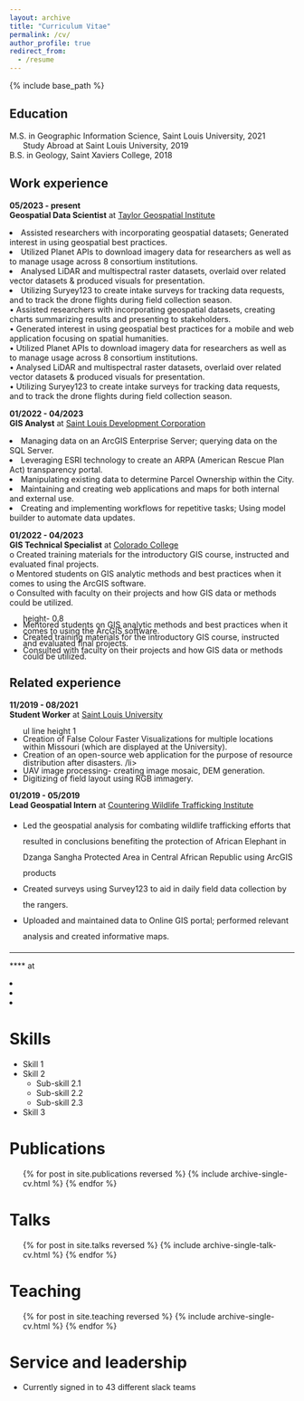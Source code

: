```yaml
---
layout: archive
title: "Curriculum Vitae"
permalink: /cv/
author_profile: true
redirect_from:
  - /resume
---
```


{% include base_path %}

<h2>Education</h2>

M.S. in Geographic Information Science, Saint Louis University, 2021 
<br>&nbsp; &nbsp; &nbsp; Study Abroad at Saint Louis University, 2019 
<br>B.S. in Geology, Saint Xaviers College, 2018

<h2>Work experience</h2>

**05/2023 - present**<br>
**Geospatial Data Scientist** at [Taylor Geospatial Institute](https://taylorgeospatial.org/)
<li>Assisted researchers with incorporating geospatial datasets; Generated interest in using geospatial best practices. </li>
<li>Utilized Planet APIs to download imagery data for researchers as well as to manage usage across 8 consortium institutions. </li>
<li>Analysed LiDAR and multispectral raster datasets, overlaid over related vector datasets & produced visuals for presentation. </li>
<li>Utilizing Suryey123 to create intake surveys for tracking data requests, and to track the drone flights during field collection season. </li>
•	Assisted researchers with incorporating geospatial datasets, creating charts summarizing results and presenting to stakeholders. <br>
•	Generated interest in using geospatial best practices for a mobile and web application focusing on spatial humanities. <br>
•	Utilized Planet APIs to download imagery data for researchers as well as to manage usage across 8 consortium institutions. <br>
•	Analysed LiDAR and multispectral raster datasets, overlaid over related vector datasets & produced visuals for presentation. <br>
•	Utilizing Suryey123 to create intake surveys for tracking data requests, and to track the drone flights during field collection season. <br>


**01/2022 - 04/2023**<br>
**GIS Analyst** at [Saint Louis Development Corporation](https://www.developstlouis.org/)
<li>Managing data on an ArcGIS Enterprise Server; querying data on the SQL Server. </li>
<li>Leveraging ESRI technology to create an ARPA (American Rescue Plan Act) transparency portal. </li>
<li>Manipulating existing data to determine Parcel Ownership within the City. </li>
<li>Maintaining and creating web applications and maps for both internal and external use.</li>
<li>Creating and implementing workflows for repetitive tasks; Using model builder to automate data updates.</li>

**01/2022 - 04/2023**<br>
**GIS Technical Specialist** at [Colorado College](https://www.coloradocollege.edu/)<br>
o	Created training materials for the introductory GIS course, instructed and evaluated final projects. <br>
o	Mentored students on GIS analytic methods and best practices when it comes to using the ArcGIS software. <br>
o	Consulted with faculty on their projects and how GIS data or methods could be utilized. <br>


<ul style="line-height:0.8;">
  height- 0.8
<li>Mentored students on GIS analytic methods and best practices when it comes to using the ArcGIS software. </li>
<li>Created training materials for the introductory GIS course, instructed and evaluated final projects.  </li>
<li>Consulted with faculty on their projects and how GIS data or methods could be utilized. </li>
</ul>
<h2>Related experience</h2>

**11/2019 - 08/2021**<br>
**Student Worker** at [Saint Louis University](https://www.slu.edu/index.php)

<ul style="line-height:1;">
  ul line height 1
<li>Creation of False Colour Faster Visualizations for multiple locations within Missouri (which are displayed at the University).</li>
<li>Creation of an open-source web application for the purpose of resource distribution after disasters. /li>
<li>UAV image processing- creating image mosaic, DEM generation.</li>
<li>Digitizing of field layout using RGB immagery. </li>

</ul>

**01/2019 - 05/2019**<br>
**Lead Geospatial Intern** at [Countering Wildlife Trafficking Institute](https://www.cwtinstitute.org/)

<ul style="line-height:2;">
<li>Led the geospatial analysis for combating wildlife trafficking efforts that resulted in conclusions benefiting the protection of African Elephant in Dzanga Sangha Protected Area in Central African Republic using ArcGIS products</li>
<li>Created surveys using Survey123 to aid in daily field data collection by the rangers. </li>
<li>Uploaded and maintained data to Online GIS portal; performed relevant analysis and created informative maps. </li>
</ul>

****
**** at []()


<li></li>
<li></li>
<li></li>



Skills
======
* Skill 1
* Skill 2
  * Sub-skill 2.1
  * Sub-skill 2.2
  * Sub-skill 2.3
* Skill 3

Publications
======
  <ul>{% for post in site.publications reversed %}
    {% include archive-single-cv.html %}
  {% endfor %}</ul>
  
Talks
======
  <ul>{% for post in site.talks reversed %}
    {% include archive-single-talk-cv.html  %}
  {% endfor %}</ul>
  
Teaching
======
  <ul>{% for post in site.teaching reversed %}
    {% include archive-single-cv.html %}
  {% endfor %}</ul>
  
Service and leadership
======
* Currently signed in to 43 different slack teams
